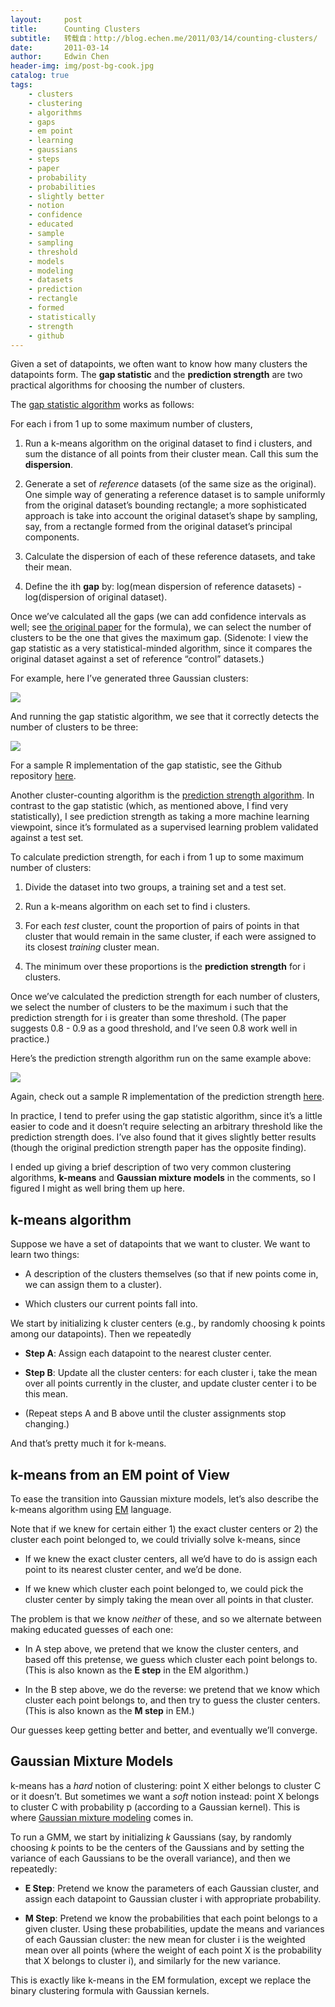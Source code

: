 ```yaml
---
layout:     post
title:      Counting Clusters
subtitle:   转载自：http://blog.echen.me/2011/03/14/counting-clusters/
date:       2011-03-14
author:     Edwin Chen
header-img: img/post-bg-cook.jpg
catalog: true
tags:
    - clusters
    - clustering
    - algorithms
    - gaps
    - em point
    - learning
    - gaussians
    - steps
    - paper
    - probability
    - probabilities
    - slightly better
    - notion
    - confidence
    - educated
    - sample
    - sampling
    - threshold
    - models
    - modeling
    - datasets
    - prediction
    - rectangle
    - formed
    - statistically
    - strength
    - github
---
```


Given a set of datapoints, we often want to know how many clusters the datapoints form. The **gap statistic** and the **prediction strength** are two practical algorithms for choosing the number of clusters.

The [gap statistic algorithm](http://www.stanford.edu/~hastie/Papers/gap.pdf) works as follows:

For each i from 1 up to some maximum number of clusters,

1. Run a k-means algorithm on the original dataset to find i clusters, and sum the distance of all points from their cluster mean. Call this sum the **dispersion**.

1. Generate a set of *reference* datasets (of the same size as the original). One simple way of generating a reference dataset is to sample uniformly from the original dataset’s bounding rectangle; a more sophisticated approach is take into account the original dataset’s shape by sampling, say, from a rectangle formed from the original dataset’s principal components.

1. Calculate the dispersion of each of these reference datasets, and take their mean.

1. Define the ith **gap** by: log(mean dispersion of reference datasets) - log(dispersion of original dataset).


Once we’ve calculated all the gaps (we can add confidence intervals as well; see [the original paper](http://www.stanford.edu/~hastie/Papers/gap.pdf) for the formula), we can select the number of clusters to be the one that gives the maximum gap. (Sidenote: I view the gap statistic as a very statistical-minded algorithm, since it compares the original dataset against a set of reference “control” datasets.)

For example, here I’ve generated three Gaussian clusters:

[![](https://github.com/echen/gap-statistic/raw/master/examples/3_clusters_2d.png)
](https://github.com/echen/gap-statistic/raw/master/examples/3_clusters_2d.png)

And running the gap statistic algorithm, we see that it correctly detects the number of clusters to be three:

[![](https://github.com/echen/gap-statistic/raw/master/examples/3_clusters_2d_gaps.png)
](https://github.com/echen/gap-statistic/raw/master/examples/3_clusters_2d_gaps.png)

For a sample R implementation of the gap statistic, see the Github repository [here](https://github.com/echen/gap-statistic).

Another cluster-counting algorithm is the [prediction strength algorithm](http://www-stat.stanford.edu/~tibs/ftp/predstr.ps). In contrast to the gap statistic (which, as mentioned above, I find very statistically), I see prediction strength as taking a more machine learning viewpoint, since it’s formulated as a supervised learning problem validated against a test set.

To calculate prediction strength, for each i from 1 up to some maximum number of clusters:

1. Divide the dataset into two groups, a training set and a test set.

1. Run a k-means algorithm on each set to find i clusters.

1. For each *test* cluster, count the proportion of pairs of points in that cluster that would remain in the same cluster, if each were assigned to its closest *training* cluster mean.

1. The minimum over these proportions is the **prediction strength** for i clusters.


Once we’ve calculated the prediction strength for each number of clusters, we select the number of clusters to be the maximum i such that the prediction strength for i is greater than some threshold. (The paper suggests 0.8 - 0.9 as a good threshold, and I’ve seen 0.8 work well in practice.)

Here’s the prediction strength algorithm run on the same example above:

[![](https://github.com/echen/prediction-strength/raw/master/examples/3_clusters_2d_ps.png)
](https://github.com/echen/prediction-strength/raw/master/examples/3_clusters_2d_ps.png)

Again, check out a sample R implementation of the prediction strength [here](https://github.com/echen/prediction-strength).

In practice, I tend to prefer using the gap statistic algorithm, since it’s a little easier to code and it doesn’t require selecting an arbitrary threshold like the prediction strength does. I’ve also found that it gives slightly better results (though the original prediction strength paper has the opposite finding).

I ended up giving a brief description of two very common clustering algorithms, **k-means** and **Gaussian mixture models** in the comments, so I figured I might as well bring them up here.

## k-means algorithm

Suppose we have a set of datapoints that we want to cluster. We want to learn two things:

- A description of the clusters themselves (so that if new points come in, we can assign them to a cluster).

- Which clusters our current points fall into.


We start by initializing k cluster centers (e.g., by randomly choosing k points among our datapoints). Then we repeatedly

- **Step A**: Assign each datapoint to the nearest cluster center.

- **Step B**: Update all the cluster centers: for each cluster i, take the mean over all points currently in the cluster, and update cluster center i to be this mean.

- (Repeat steps A and B above until the cluster assignments stop changing.)


And that’s pretty much it for k-means.

## k-means from an EM point of View

To ease the transition into Gaussian mixture models,
 let’s also describe the k-means algorithm using [EM](http://en.wikipedia.org/wiki/Expectation%E2%80%93maximization_algorithm) language.

Note that if we knew for certain either 1) the exact cluster centers or 2) the cluster each point belonged to, we could trivially solve k-means, since

- If we knew the exact cluster centers, all we’d have to do is assign each point to its nearest cluster center, and we’d be done.

- If we knew which cluster each point belonged to, we could pick the cluster center by simply taking the mean over all points in that cluster.


The problem is that we know *neither* of these, and so we alternate between making educated guesses of each one:

- In A step above, we pretend that we know the cluster centers, and based off this pretense, we guess which cluster each point belongs to. (This is also known as the **E step** in the EM algorithm.)

- In the B step above, we do the reverse: we pretend that we know which cluster each point belongs to, and then try to guess the cluster centers. (This is also known as the **M step** in EM.)


Our guesses keep getting better and better, and eventually we’ll converge.

## Gaussian Mixture Models

k-means has a *hard* notion of clustering: point X either belongs to cluster C or it doesn’t. But sometimes we want a *soft* notion instead: point X belongs to cluster C with probability p (according to a Gaussian kernel). This is where [Gaussian mixture modeling](http://en.wikipedia.org/wiki/Mixture_model) comes in.

To run a GMM, we start by initializing $k$ Gaussians (say, by randomly choosing $k$ points to be the centers of the Gaussians and by setting the variance of each Gaussians to be the overall variance), and then we repeatedly:

- **E Step**: Pretend we know the parameters of each Gaussian cluster, and assign each datapoint to Gaussian cluster i with appropriate probability.

- **M Step**: Pretend we know the probabilities that each point belongs to a given cluster. Using these probabilities, update the means and variances of each Gaussian cluster: the new mean for cluster i is the weighted mean over all points (where the weight of each point X is the probability that X belongs to cluster i), and similarly for the new variance.


This is exactly like k-means in the EM formulation, except we replace the binary clustering formula with Gaussian kernels.
